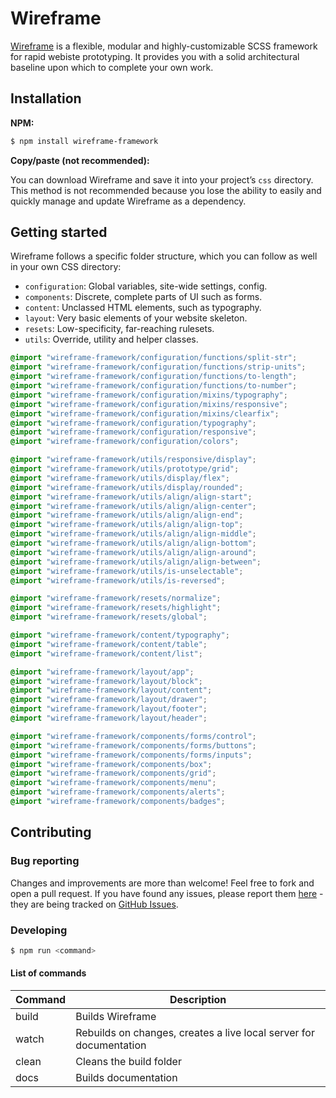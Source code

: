 # Wireframe

[Wireframe](http://laniewski.me/Wireframe) is a flexible, modular and highly-customizable SCSS framework for rapid webiste prototyping. It provides you with a solid architectural baseline upon which to complete your own work.

## Installation

**NPM:**

```bash
$ npm install wireframe-framework
```

**Copy/paste (not recommended):**

You can download Wireframe and save it into your project’s `css` directory. This method is not recommended because you lose the ability to easily and quickly manage and update Wireframe as a dependency.

## Getting started

Wireframe follows a specific folder structure, which you can follow as well in your own CSS directory:

- `configuration`: Global variables, site-wide settings, config.
- `components`: Discrete, complete parts of UI such as forms.
- `content`: Unclassed HTML elements, such as typography.
- `layout`: Very basic elements of your website skeleton.
- `resets`: Low-specificity, far-reaching rulesets.
- `utils`: Override, utility and helper classes.

```scss
@import "wireframe-framework/configuration/functions/split-str";
@import "wireframe-framework/configuration/functions/strip-units";
@import "wireframe-framework/configuration/functions/to-length";
@import "wireframe-framework/configuration/functions/to-number";
@import "wireframe-framework/configuration/mixins/typography";
@import "wireframe-framework/configuration/mixins/responsive";
@import "wireframe-framework/configuration/mixins/clearfix";
@import "wireframe-framework/configuration/typography";
@import "wireframe-framework/configuration/responsive";
@import "wireframe-framework/configuration/colors";

@import "wireframe-framework/utils/responsive/display";
@import "wireframe-framework/utils/prototype/grid";
@import "wireframe-framework/utils/display/flex";
@import "wireframe-framework/utils/display/rounded";
@import "wireframe-framework/utils/align/align-start";
@import "wireframe-framework/utils/align/align-center";
@import "wireframe-framework/utils/align/align-end";
@import "wireframe-framework/utils/align/align-top";
@import "wireframe-framework/utils/align/align-middle";
@import "wireframe-framework/utils/align/align-bottom";
@import "wireframe-framework/utils/align/align-around";
@import "wireframe-framework/utils/align/align-between";
@import "wireframe-framework/utils/is-unselectable";
@import "wireframe-framework/utils/is-reversed";

@import "wireframe-framework/resets/normalize";
@import "wireframe-framework/resets/highlight";
@import "wireframe-framework/resets/global";

@import "wireframe-framework/content/typography";
@import "wireframe-framework/content/table";
@import "wireframe-framework/content/list";

@import "wireframe-framework/layout/app";
@import "wireframe-framework/layout/block";
@import "wireframe-framework/layout/content";
@import "wireframe-framework/layout/drawer";
@import "wireframe-framework/layout/footer";
@import "wireframe-framework/layout/header";

@import "wireframe-framework/components/forms/control";
@import "wireframe-framework/components/forms/buttons";
@import "wireframe-framework/components/forms/inputs";
@import "wireframe-framework/components/box";
@import "wireframe-framework/components/grid";
@import "wireframe-framework/components/menu";
@import "wireframe-framework/components/alerts";
@import "wireframe-framework/components/badges";
```

## Contributing

### Bug reporting

Changes and improvements are more than welcome! Feel free to fork and open a pull request. If you have found any issues, please report them [here](https://github.com/Bartozzz/Wireframe/issues/new) - they are being tracked on [GitHub Issues](https://github.com/Bartozzz/Qilin/issues).

### Developing

```bash
$ npm run <command>
```

#### List of commands

| Command | Description                                                        |
|---------|--------------------------------------------------------------------|
| build   | Builds Wireframe                                                   |
| watch   | Rebuilds on changes, creates a live local server for documentation |
| clean   | Cleans the build folder                                            |
| docs    | Builds documentation                                               |
